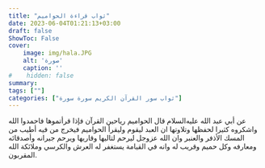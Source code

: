 ```yaml
---
title: "ثواب قراءة الحواميم"
date: 2023-06-04T01:21:13+03:00
draft: false
ShowToc: False
cover:
    image: img/hala.JPG
    alt: 'صورة'
    caption: ''
#    hidden: false
summary: 
tags: [""]
categories: ["ثواب سور القرآن الكريم سورة سورة"]
---
```

عن أبي عبد الله عليه‌السلام
قال الحواميم رياحين القرآن فإذا قرأتموها فاحمدوا الله واشكروه كثيرا
لحفظها وتلاوتها ان العبد ليقوم وليقرأ الحواميم فيخرج من فيه أطيب من
المسك الأذفر والعنبر وان الله عزوجل ليرحم لتاليها وقاريها ويرحم جيرانه
وأصدقائه ومعارفه وكل حميم وقريب له وانه في القيامة يستغفر له
العرش والكرسي وملائكة الله المقربون.


